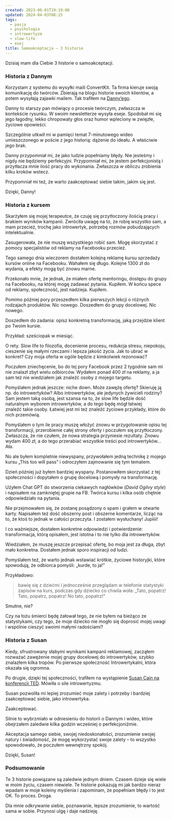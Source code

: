 ```yaml
---
created: 2023-06-01T19:19:00
updated: 2024-04-03T08:25
tags:
  - pasja
  - psychologia
  - introwertyzm
  - slow-life
  - esej
title: Samoakceptacja – 3 historie
---
```

Dzisiaj mam dla Ciebie 3 historie o samoakceptacji.
### Historia z Dannym

Korzystam z systemu do wysyłki maili ConvertKit. Ta firma kieruje swoją komunikację do twórców. Zbierają na blogu historie swoich klientów, a potem wysyłają zajawki mailem. Tak trafiłem na [Danny’ego](https://dannysessays.com/).

Danny to starszy pan mówiący o procesie twórczym, zwłaszcza w kontekście rysunku. W swoim newsletterze wysyła eseje. Spodobał mi się jego łagodny, lekko chropowaty głos oraz humor wpleciony w zwięzłe, życiowe opowieści.

Szczególnie utkwił mi w pamięci temat 7-minutowego wideo umieszczonego w poście z jego historią: dążenie do ideału. A właściwie jego brak.

Danny przypomniał mi, że jako ludzie popełniamy błędy. Nie jesteśmy i nigdy nie będziemy perfekcyjni. Przypomniał mi, że jestem perfekcjonistą i przytłacza mnie ilość pracy do wykonania. Zwłaszcza w obliczu zrobienia kilku kroków wstecz.

Przypomniał mi też, że warto zaakceptować siebie takim, jakim się jest.

Dzięki, Danny!

### Historia z kursem

Skarżyłem się mojej terapeutce, że czuję się przytłoczony ilością pracy i brakiem wyników kampanii. Zwróciła uwagę na to, że robię wszystko sam, a mam przecież, trochę jako introwertyk, potrzebę rozmów pobudzających intelektualnie.

Zasugerowała, że nie muszę wszystkiego robić sam. Mogę skorzystać z pomocy specjalistów od reklamy na Facebooku przecież.

Tego samego dnia wieczorem dostałem kolejną reklamę kursu sprzedaży kursów online na Facebooku. Wahałem się długo. Kolejne 1300 zł do wydania, a efekty mogą być znowu marne.

Przekonało mnie, że jednak, że miałem ofertę mentoringu, dostępu do grupy na Facebooku, na której mogę zadawać pytania. Kupiłem. W końcu spece od reklamy, społeczność, jest nadzieja. Kupiłem.

Pomimo później pory przeszedłem kilka pierwszych lekcji o różnych rodzajach produktów. Nic nowego. Doszedłem do grupy docelowej. Nic nowego.

Doszedłem do zadania: opisz konkretną transformację, jaką przejdzie klient po Twoim kursie.

Przykład: sześciopak w miesiąc.

O rety. Slow life to filozofia, docenienie procesu, redukcja stresu, niepokoju, cieszenie się małymi rzeczami i lepsza jakość życia. Jak to ubrać w konkret? Czy moja oferta w ogóle będzie z kimkolwiek rezonować?

Poczułem zniechęcenie, bo do tej pory Facebook przez 2 tygodnie sam mi nie znalazł zbyt wielu odbiorców. Wydałem ponad 400 zł na reklamy, a ja sam też nie wiedziałem jak znaleźć osoby z mojego targetu.

Pomyślałem jednak jeszcze: niche down. Może zawężę ofertę? Skieruję ją np. do introwertyków? Albo introwertyków, ale jedynych żywicieli rodziny? Sam jestem taką osobą, jest szansa na to, że slow life będzie dość naturalnym wyborem introwertyków, a do tego będę mógł łatwiej znaleźć takie osoby. Łatwiej jest mi też znaleźć życiowe przykłady, które do nich przemówią.

Pomyślałem o tym ile pracy muszę włożyć znowu w przygotowanie opisu tej transformacji, przerobienie całej strony oferty i poczułem się przytłoczony. Zwłaszcza, że nie czułem, że nowa strategia przyniesie rezultaty. Znowu wydam 400 zł, a do tego przerabiać wszystkie treści pod introwertyków… Ała.

No ale byłem kompletnie niewyspany, przywołałem jedną technikę z mojego kursu „This too will pass” i odroczyłem zajmowanie się tym tematem.

Dzień później już byłem bardziej wyspany. Postanowiłem skorzystać z tej społeczności i dopytałem o grupę docelową i pomysły na transformację.

Użyłem Chat GPT do stworzenia ciekawych nagłówków (*David Ogilvy style*) i napisałem na zamkniętej grupie na FB. Twórca kursu i kilka osób chętnie odpowiedziało na pytania.

Nie przejmowałem się, że zostanę posądzony o spam i grałem w otwarte karty. Napisałem też dość obszerny post i obszerne komentarze, licząc na to, że ktoś to jednak w całości przeczyta. I zostałem wysłuchany! Jupiiii!

I co ważniejsze, dostałem konkretne odpowiedzi i potwierdzenie: transformacja, którą opisałem, jest istotna i to nie tylko dla introwertyków.

Wiedziałem, że muszę jeszcze przepisać ofertę, bo moja jest za długa, zbyt mało konkretna. Dostałem jednak sporo inspiracji od ludzi.

Pomyślałem też, że warto jednak wstawiać krótkie, życiowe historyjki, które spowodują, że odbiorca pomyśli: „kurde, to ja!”

Przykładowo:

> bawię się z dziećmi i jednocześnie przeglądam w telefonie statystyki zapisów na kurs, podczas gdy dziecko co chwila woła: „Tato, popatrz! Tato, popatrz, popatrz! No tato, popatrz!”

Smutne, nie?

Czy na łożu śmierci będę żałował tego, że nie byłem na bieżąco ze statystykami, czy tego, że moje dziecko nie mogło się doprosić mojej uwagi i wspólnie cieszyć swoimi małymi radościami?

### Historia z Susan

Kiedy, sfrustrowany słabymi wynikami kampanii reklamowej, zacząłem rozważać zawężenie mojej grupy docelowej do introwertyków, szybko znalazłem kilka tropów. Po pierwsze społeczność Introwertykalni, która okazała się ogromna.

Po drugie, dzięki tej społeczności, trafiłem na wystąpienie [Susan Cain na konferencji TED](https://www.ted.com/talks/susan_cain_the_power_of_introverts?language=en). Mówiła o sile introwertyzmu.

Susan pozwoliła mi lepiej zrozumieć moje zalety i potrzeby i bardziej zaakceptować siebie, jako introwertyka.

Zaakceptować.

Silnie to wybrzmiało w odniesieniu do historii o Dannym i wideo, które obejrzałem zaledwie kilka godzin wcześniej o perfekcjoniźmie.

Akceptacja samego siebie, swojej niedoskonałości, zrozumienie swojej natury i świadomość, że mogę wykorzystać swoje zalety – to wszystko spowodowało, że poczułem wewnętrzny spokój.

Dzięki, Susan!

### Podsumowanie

Te 3 historie powiązane są zaledwie jednym dniem. Czasem dzieje się wiele w moim życiu, czasem niewiele. Te historie pokazują mi jak bardzo nieraz wpadam w moje koleiny myślenia i zapominam, że popełniam błędy i to jest OK. To proces. Droga.

Dla mnie odkrywanie siebie, poznawanie, lepsze zrozumienie, to wartość sama w sobie. Przynosi ulgę i daje nadzieję.